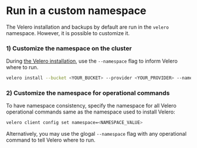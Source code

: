 # Run in a custom namespace

The Velero installation and backups by default are run in the `velero` namespace. However, it is possible to customize it.

### 1) Customize the namespace on the cluster 

During [the Velero installation][0], use the `--namespace` flag to inform Velero where to run.

```bash
velero install --bucket <YOUR_BUCKET> --provider <YOUR_PROVIDER> --namespace <YOUR_NAMESPACE>
```

### 2) Customize the namespace for operational commands

To have namespace consistency, specify the namespace for all Velero operational commands same as the namespace used to install Velero:

```bash
velero client config set namespace=<NAMESPACE_VALUE>
```

Alternatively, you may use the glogal `--namespace` flag with any operational command to tell Velero where to run.

[0]: basic-install.md#install-the-cli
